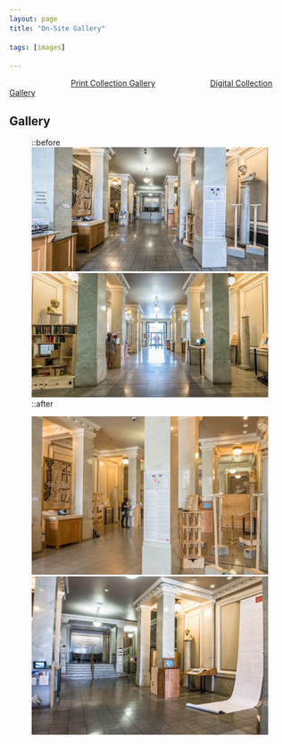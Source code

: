 ```yaml
---
layout: page
title: "On-Site Gallery"

tags: [images]

---
```

&nbsp;&nbsp;&nbsp;&nbsp;&nbsp;&nbsp;&nbsp;&nbsp;&nbsp;&nbsp;&nbsp;&nbsp;&nbsp;&nbsp;&nbsp;&nbsp;&nbsp;&nbsp;&nbsp;&nbsp;&nbsp;&nbsp;&nbsp;&nbsp;&nbsp;&nbsp;&nbsp;
[Print Collection Gallery](http://nolegacyexhibit.github.io/gallery/printgallery)
&nbsp;&nbsp;&nbsp;&nbsp;&nbsp;&nbsp;&nbsp;&nbsp;&nbsp;&nbsp;&nbsp;&nbsp;&nbsp;&nbsp;&nbsp;&nbsp;&nbsp;&nbsp;&nbsp;&nbsp;&nbsp;&nbsp;&nbsp;
[Digital Collection Gallery](http://nolegacyexhibit.github.io/gallery/digitalgallery)
 

<h2>Gallery</h2>

<figure class="half">
::before
	<a class="image-popup"><img src="/assets/img/gallery/Gallery_9526.jpg"></a>
	<a class="image-popup"><img src="/assets/img/gallery/Gallery_9535.jpg"></a>
::after
</figure>
<figure class="half">
	<img src="/assets/img/gallery/Gallery_9417.jpg">
	<img src="/assets/img/gallery/Gallery_9521.jpg">
</figure>
<!-- <figure class="half">
	<img src="/assets/img/gallery/Gallery_acknowledgements.png">
	<img src="/assets/img/gallery/Gallery_floorplan.png">
</figure> -->
<br/>


